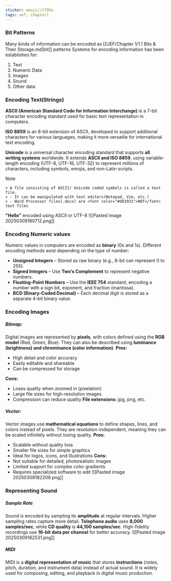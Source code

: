 ```yaml
---
sticker: emoji//1f95e
tags: uef, chapter1
---
```

### Bit Patterns
Many kinds of information can be encoded as [[UEF/Chapter 1/1.1 Bits & Their Storage.md|bit]] patterns
Systems for encoding information has been establishes for:
1. Text
2. Numeric Data
3. Images
4. Sound
5. Other data
### Encoding Text(Strings)

**ASCII (American Standard Code for Information Interchange)** is a 7-bit character encoding standard used for basic text representation in computers.

**ISO 8859** is an 8-bit extension of ASCII, developed to support additional characters for various languages, making it more versatile for international text encoding.

**Unicode** is a universal character encoding standard that supports **all writing systems** worldwide. It extends **ASCII and ISO 8859**, using variable-length encoding (UTF-8, UTF-16, UTF-32) to represent millions of characters, including symbols, emojis, and non-Latin scripts.
> [!NOTE]
    > A file consisting of ASCII/ Unicode coded symbols is called a text file.
    > - It can be manipulated with text editors(Notepad, Vim, etc.)
    > - Word Processor files(.docx) are <font color="#d83931">NOT</font> text files

**"Hello"** encoded using ASCII or UTF-8
![[Pasted image 20250309180712.png]]
### Encoding Numeric values
Numeric values in computers are encoded as **binary** (0s and 1s). Different encoding methods exist depending on the type of number:

- **Unsigned Integers** – Stored as raw binary (e.g., 8-bit can represent 0 to 255).
- **Signed Integers** – Use **Two’s Complement** to represent negative numbers.
- **Floating-Point Numbers** – Use the **IEEE 754** standard, encoding a number with a sign bit, exponent, and fraction (mantissa).
- **BCD (Binary-Coded Decimal)** – Each decimal digit is stored as a separate 4-bit binary value.
### Encoding Images
##### Bitmap:
Digital images are represented by **pixels**, with colors defined using the **RGB model** (Red, Green, Blue). They can also be described using **luminance (brightness) and chrominance (color information)**. 
**Pros:**
- High detail and color accuracy
- Easily editable and shareable
- Can be compressed for storage

**Cons:**
- Loses quality when zoomed in (pixelation)
- Large file sizes for high-resolution images
- Compression can reduce quality
**File extensions:** jpg, png, etc.
##### Vector:
Vector images use **mathematical equations** to define shapes, lines, and colors instead of pixels. They are resolution-independent, meaning they can be scaled infinitely without losing quality.
**Pros:**
- Scalable without quality loss
- Smaller file sizes for simple graphics
- Ideal for logos, icons, and illustrations
**Cons:**
- Not suitable for detailed, photorealistic images
- Limited support for complex color gradients
- Requires specialized software to edit
![[Pasted image 20250309182209.png]]
### **Representing Sound**
##### Sample Rate
Sound is encoded by sampling its **amplitude** at regular intervals. Higher sampling rates capture more detail. **Telephone audio** uses **8,000 samples/sec**, while **CD quality** is **44,100 samples/sec**. High-fidelity recordings use **16-bit data per channel** for better accuracy.
![[Pasted image 20250309182531.png]]
##### MIDI
MIDI is a **digital representation of music** that stores **instructions** (notes, pitch, duration, and instrument data) instead of actual sound. It is widely used for composing, editing, and playback in digital music production.
